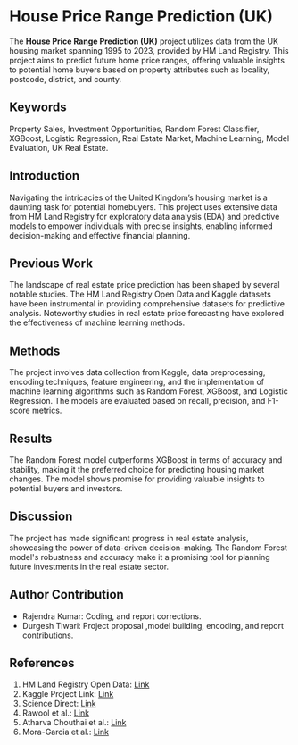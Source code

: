 # House Price Range Prediction (UK)

The **House Price Range Prediction (UK)** project utilizes data from the UK housing market spanning 1995 to 2023, provided by HM Land Registry. This project aims to predict future home price ranges, offering valuable insights to potential home buyers based on property attributes such as locality, postcode, district, and county. 

## Keywords
Property Sales, Investment Opportunities, Random Forest Classifier, XGBoost, Logistic Regression, Real Estate Market, Machine Learning, Model Evaluation, UK Real Estate.

## Introduction
Navigating the intricacies of the United Kingdom’s housing market is a daunting task for potential homebuyers. This project uses extensive data from HM Land Registry for exploratory data analysis (EDA) and predictive models to empower individuals with precise insights, enabling informed decision-making and effective financial planning. 

## Previous Work
The landscape of real estate price prediction has been shaped by several notable studies. The HM Land Registry Open Data and Kaggle datasets have been instrumental in providing comprehensive datasets for predictive analysis. Noteworthy studies in real estate price forecasting have explored the effectiveness of machine learning methods.

## Methods
The project involves data collection from Kaggle, data preprocessing, encoding techniques, feature engineering, and the implementation of machine learning algorithms such as Random Forest, XGBoost, and Logistic Regression. The models are evaluated based on recall, precision, and F1-score metrics.

## Results
The Random Forest model outperforms XGBoost in terms of accuracy and stability, making it the preferred choice for predicting housing market changes. The model shows promise for providing valuable insights to potential buyers and investors.

## Discussion
The project has made significant progress in real estate analysis, showcasing the power of data-driven decision-making. The Random Forest model's robustness and accuracy make it a promising tool for planning future investments in the real estate sector.

## Author Contribution
- Rajendra Kumar: Coding,  and report corrections.
- Durgesh Tiwari: Project proposal ,model building, encoding, and report contributions.

## References
1. HM Land Registry Open Data: [Link](https://landregistry.data.gov.uk/)
2. Kaggle Project Link: [Link](https://www.kaggle.com/datasets/willianoliveiragibin/uk-property-price-data-1995-2023-04/)
3. Science Direct: [Link](https://www.sciencedirect.com/science/article/pii/S1877050920316318)
4. Rawool et al.: [Link](https://www.irejournals.com/formatedpaper/1702692.pdf)
5. Atharva Chouthai et al.: [Link](https://www.irjet.net/archives/V6/i3/IRJET-V6I31151.pdf)
6. Mora-Garcia et al.: [Link](https://www.mdpi.com/2073-445X/11/11/2100)
